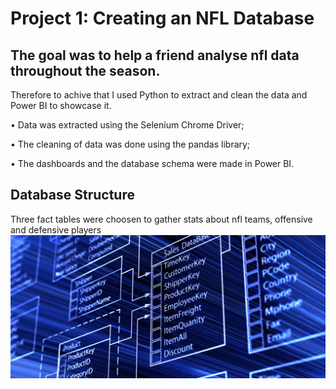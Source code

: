 # Project 1: Creating an NFL Database
## The goal was to help a friend analyse nfl data throughout the season.

Therefore to achive that I used Python to extract and clean the data and Power BI to showcase it.

• Data was extracted using the Selenium Chrome Driver; 

• The cleaning of data was done using the pandas library;

• The dashboards and the database schema were made in Power BI.

## Database Structure
Three fact tables were choosen to gather stats about nfl teams, offensive and defensive players 
![](SQLDatabaseSchemas.jpg)
